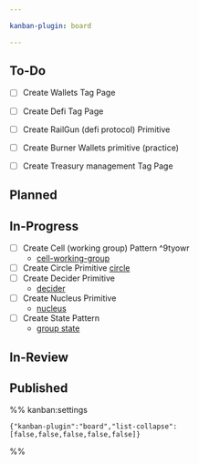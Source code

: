 ```yaml
---

kanban-plugin: board

---
```


## To-Do

- [ ] Create Wallets Tag Page
- [ ] Create Defi Tag Page
- [ ] Create RailGun (defi protocol) Primitive
- [ ] Create Burner Wallets primitive (practice)
- [ ] Create Treasury management Tag Page


## Planned



## In-Progress

- [ ] Create Cell (working group) Pattern ^9tyowr
	- [cell-working-group](notes/rpp/working-drafts/cell-working-group.md)
- [ ] Create Circle Primitive [circle](notes/rpp/working-drafts/circle.md)
- [ ] Create Decider Primitive 
	- [decider](notes/rpp/working-drafts/decider.md)
- [ ] Create Nucleus Primitive
	- [nucleus](notes/rpp/working-drafts/nucleus.md)
- [ ] Create State Pattern
	- [group state](notes/rpp/working-drafts/group%20state.md)


## In-Review



## Published





%% kanban:settings
```
{"kanban-plugin":"board","list-collapse":[false,false,false,false,false]}
```
%%